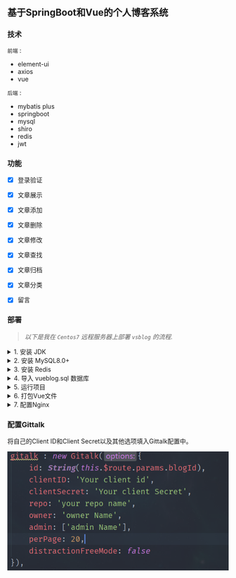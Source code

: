 ## 基于SpringBoot和Vue的个人博客系统


### 技术

`前端` : 

* element-ui
* axios
* vue

`后端` : 

* mybatis plus
* springboot
* mysql
* shiro
* redis
* jwt


### 功能
* [x] 登录验证
* [x] 文章展示
* [x] 文章添加
* [x] 文章删除
* [x] 文章修改
* [x] 文章查找
* [x] 文章归档
* [x] 文章分类
* [x] 留言


### 部署
> *以下是我在 `Centos7` 远程服务器上部署 `vsblog` 的流程.*

<details>
    <summary>1. 安装 JDK</summary>

    ```shell
    # install jdk
    yum install -y java-1.8.0-openjdk-devel.x86_64
    
    # check
    java -version
    ```
</details>

<details>
    <summary>2. 安装 MySQL8.0+</summary>

	```shell
	# see https://www.cnblogs.com/raicho/p/12511998.html
	```
</details>

<details>
    <summary>3. 安装 Redis</summary>

	```shell
	# install EREL
	sudo yum install epel-release
	sudo yum update
	
	# install Redis
	sudo yum -y install redis
	
	# start Redis
	sudo systemctl start redis
	```
</details>

<details>
    <summary>4. 导入 vueblog.sql 数据库</summary>

	```shell
	# mysql -u root -p < db.sql
	mysql -u root -p < 'the specified path of database file'
	```
</details>

<details>
    <summary>5. 运行项目</summary>

	```shell
	# kill the specified server port:8080
	kill -9 $(netstat -nlp | grep :8080 | awk '{print $7}' | awk -F"/" '{ print $1 }')
	
	# run
	nohup java -jar vueblog-0.0.1-SNAPSHOT.jar > temp.txt &
	
	# test
	http://ip:8080/
	```
</details>


<details>
    <summary>6. 打包Vue文件</summary>

    ```
    1.运行npm run build打包vue项目
    2.将打包后的dist传到服务器的  /usr/share/nginx/html/dist 下
    ```
</details>

<details>
    <summary>7. 配置Nginx</summary>

	```shell
	# first you need install the nginx
	sudo apt install nginx
	
	# then check the default configuration file
	nginx -t
	
	# vim /etc/nginx/nginx.conf
	# such as the example configuraion be added as follows
	 server {
	        listen       80 default_server;
	        listen       [::]:80 default_server;
	        server_name  yongxin.xyz;
	        root         /usr/share/nginx/html/dist; # Your vue profile location
	
	        # Load configuration files for the default server block.
	        include /etc/nginx/default.d/*.conf;
	
	        location / {
	                try_files $uri $uri/ @router;
	                index index.html;
	        }
	
	        location @router {
	            rewrite ^.*$ /index.html last; # 所有请求，返回index.html
	        }
	    }
	. . .
	
	# reload the nginx
	nginx -s reload
	```
</details>

### 配置Gittalk

将自己的Client ID和Client Secret以及其他选项填入Gittalk配置中。

![](https://raw.githubusercontent.com/Yongxin-Hu/PicBegRepo/main/20210531213527.png)